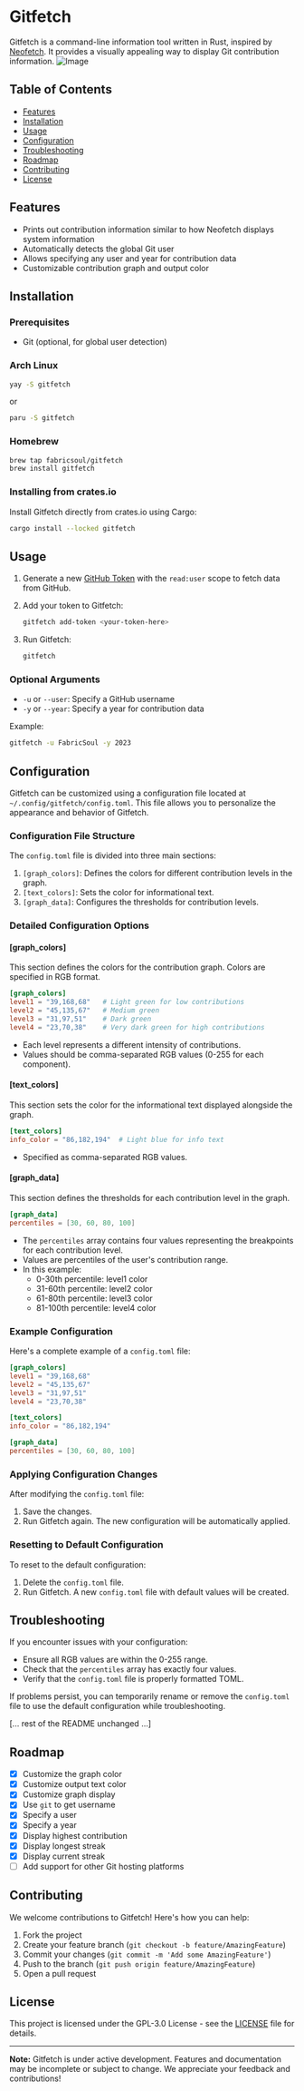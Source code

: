 # Gitfetch

Gitfetch is a command-line information tool written in Rust, inspired by [Neofetch](https://github.com/dylanaraps/neofetch). It provides a visually appealing way to display Git contribution information.
![Image](image.png)

## Table of Contents

- [Features](#features)
- [Installation](#installation)
- [Usage](#usage)
- [Configuration](#configuration)
- [Troubleshooting](#troubleshooting)
- [Roadmap](#roadmap)
- [Contributing](#contributing)
- [License](#license)

## Features

- Prints out contribution information similar to how Neofetch displays system information
- Automatically detects the global Git user
- Allows specifying any user and year for contribution data
- Customizable contribution graph and output color

## Installation

### Prerequisites

- Git (optional, for global user detection)

### Arch Linux

```bash
yay -S gitfetch
```

or

```bash
paru -S gitfetch
```

### Homebrew

```bash
brew tap fabricsoul/gitfetch
brew install gitfetch
```

### Installing from crates.io

Install Gitfetch directly from crates.io using Cargo:

```bash
cargo install --locked gitfetch
```

## Usage

1. Generate a new [GitHub Token](https://github.com/settings/tokens) with the `read:user` scope to fetch data from GitHub.

2. Add your token to Gitfetch:

   ```bash
   gitfetch add-token <your-token-here>
   ```

3. Run Gitfetch:

   ```bash
   gitfetch
   ```

### Optional Arguments

- `-u` or `--user`: Specify a GitHub username
- `-y` or `--year`: Specify a year for contribution data

Example:

```bash
gitfetch -u FabricSoul -y 2023
```

## Configuration

Gitfetch can be customized using a configuration file located at `~/.config/gitfetch/config.toml`. This file allows you to personalize the appearance and behavior of Gitfetch.

### Configuration File Structure

The `config.toml` file is divided into three main sections:

1. `[graph_colors]`: Defines the colors for different contribution levels in the graph.
2. `[text_colors]`: Sets the color for informational text.
3. `[graph_data]`: Configures the thresholds for contribution levels.

### Detailed Configuration Options

#### [graph_colors]

This section defines the colors for the contribution graph. Colors are specified in RGB format.

```toml
[graph_colors]
level1 = "39,168,68"   # Light green for low contributions
level2 = "45,135,67"   # Medium green
level3 = "31,97,51"    # Dark green
level4 = "23,70,38"    # Very dark green for high contributions
```

- Each level represents a different intensity of contributions.
- Values should be comma-separated RGB values (0-255 for each component).

#### [text_colors]

This section sets the color for the informational text displayed alongside the graph.

```toml
[text_colors]
info_color = "86,182,194"  # Light blue for info text
```

- Specified as comma-separated RGB values.

#### [graph_data]

This section defines the thresholds for each contribution level in the graph.

```toml
[graph_data]
percentiles = [30, 60, 80, 100]
```

- The `percentiles` array contains four values representing the breakpoints for each contribution level.
- Values are percentiles of the user's contribution range.
- In this example:
  - 0-30th percentile: level1 color
  - 31-60th percentile: level2 color
  - 61-80th percentile: level3 color
  - 81-100th percentile: level4 color

### Example Configuration

Here's a complete example of a `config.toml` file:

```toml
[graph_colors]
level1 = "39,168,68"
level2 = "45,135,67"
level3 = "31,97,51"
level4 = "23,70,38"

[text_colors]
info_color = "86,182,194"

[graph_data]
percentiles = [30, 60, 80, 100]
```

### Applying Configuration Changes

After modifying the `config.toml` file:

1. Save the changes.
2. Run Gitfetch again. The new configuration will be automatically applied.

### Resetting to Default Configuration

To reset to the default configuration:

1. Delete the `config.toml` file.
2. Run Gitfetch. A new `config.toml` file with default values will be created.

## Troubleshooting

If you encounter issues with your configuration:

- Ensure all RGB values are within the 0-255 range.
- Check that the `percentiles` array has exactly four values.
- Verify that the `config.toml` file is properly formatted TOML.

If problems persist, you can temporarily rename or remove the `config.toml` file to use the default configuration while troubleshooting.

[... rest of the README unchanged ...]

## Roadmap

- [x] Customize the graph color
- [x] Customize output text color
- [x] Customize graph display
- [x] Use `git` to get username
- [x] Specify a user
- [x] Specify a year
- [x] Display highest contribution
- [x] Display longest streak
- [x] Display current streak
- [ ] Add support for other Git hosting platforms

## Contributing

We welcome contributions to Gitfetch! Here's how you can help:

1. Fork the project
2. Create your feature branch (`git checkout -b feature/AmazingFeature`)
3. Commit your changes (`git commit -m 'Add some AmazingFeature'`)
4. Push to the branch (`git push origin feature/AmazingFeature`)
5. Open a pull request

## License

This project is licensed under the GPL-3.0 License - see the [LICENSE](LICENSE) file for details.

---

**Note:** Gitfetch is under active development. Features and documentation may be incomplete or subject to change. We appreciate your feedback and contributions!
